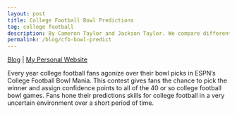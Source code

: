 ```yaml
---
layout: post
title: College Football Bowl Predictions
tag: college football
description: By Cameron Taylor and Jackson Taylor. We compare different publicly available prediction methods for college football bowl games.
permalink: /blog/cfb-bowl-predict
---
```


[Blog](https://cameronntaylor.github.io/blog/) | [My Personal Website](https://cameronntaylor.github.io/)

Every year college football fans agonize over their bowl picks in ESPN’s College Football Bowl Mania. This contest gives fans the chance to pick the winner and assign confidence points to all of the 40 or so college football bowl games. Fans hone their predictions skills for college football in a very uncertain environment over a short period of time.  
